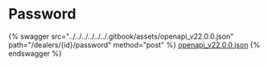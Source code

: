 # Password

{% swagger src="../../../../../../.gitbook/assets/openapi_v22.0.0.json" path="/dealers/{id}/password" method="post" %}
[openapi_v22.0.0.json](../../../../../../.gitbook/assets/openapi_v22.0.0.json)
{% endswagger %}
